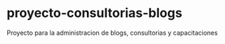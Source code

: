 # proyecto-consultorias-blogs
Proyecto para la administracion de blogs, consultorias y capacitaciones
